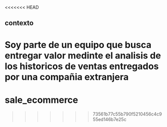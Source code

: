<<<<<<< HEAD
## contexto 
Soy parte de un equipo que busca entregar valor medinte el analisis de los historicos de ventas entregados por una compañia extranjera
=======
# sale_ecommerce
>>>>>>> 73561b77c55b790f5210456c4c955ed146b7e25c
